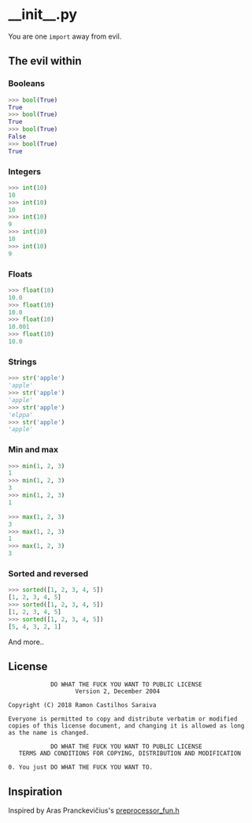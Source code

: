 # \_\_init\_\_.py

You are one `import` away from evil.

## The evil within

### Booleans

```python
>>> bool(True)
True
>>> bool(True)
True
>>> bool(True)
False
>>> bool(True)
True
```

### Integers

```python
>>> int(10)
10
>>> int(10)
10
>>> int(10)
9
>>> int(10)
10
>>> int(10)
9
```

### Floats

```python
>>> float(10)
10.0
>>> float(10)
10.0
>>> float(10)
10.001
>>> float(10)
10.0
```

### Strings

```python
>>> str('apple')
'apple'
>>> str('apple')
'apple'
>>> str('apple')
'elppa'
>>> str('apple')
'apple'
```

### Min and max

```python
>>> min(1, 2, 3)
1
>>> min(1, 2, 3)
3
>>> min(1, 2, 3)
1
```

```python
>>> max(1, 2, 3)
3
>>> max(1, 2, 3)
1
>>> max(1, 2, 3)
3
```

### Sorted and reversed

```python
>>> sorted([1, 2, 3, 4, 5])
[1, 2, 3, 4, 5]
>>> sorted([1, 2, 3, 4, 5])
[1, 2, 3, 4, 5]
>>> sorted([1, 2, 3, 4, 5])
[5, 4, 3, 2, 1]
```

And more..

## License
                DO WHAT THE FUCK YOU WANT TO PUBLIC LICENSE
                       Version 2, December 2004

	Copyright (C) 2018 Ramon Castilhos Saraiva
	
	Everyone is permitted to copy and distribute verbatim or modified
	copies of this license document, and changing it is allowed as long
	as the name is changed.

                DO WHAT THE FUCK YOU WANT TO PUBLIC LICENSE
       TERMS AND CONDITIONS FOR COPYING, DISTRIBUTION AND MODIFICATION

 	0. You just DO WHAT THE FUCK YOU WANT TO.

## Inspiration

Inspired by Aras Pranckevičius's [preprocessor_fun.h](https://gist.github.com/aras-p/6224951)

